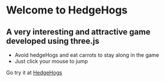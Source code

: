 # Welcome to HedgeHogs

## A very interesting and attractive game developed using three.js

- Avoid hedgeHogs and eat carrots to stay along in the game
- Just click your mouse to jump 

Go try it at [HedgeHogs](https://vivekbadani.github.io/HedgeHogs/)
